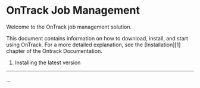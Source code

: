 OnTrack Job Management
======================

Welcome to the OnTrack job management solution.

This document contains information on how to download, install, and start
using OnTrack. For a more detailed explanation, see the [Installation][1]
chapter of the Ontrack Documentation.

1) Installing the latest version
--------------------------------

...

